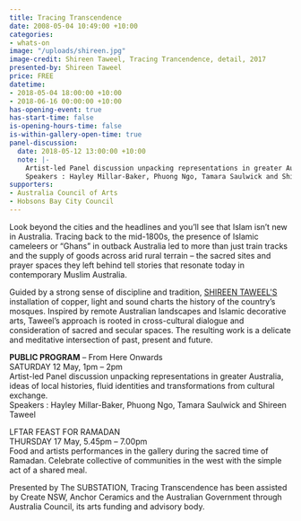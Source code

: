 ```yaml
---
title: Tracing Transcendence
date: 2008-05-04 10:49:00 +10:00
categories:
- whats-on
image: "/uploads/shireen.jpg"
image-credit: Shireen Taweel, Tracing Trancendence, detail, 2017
presented-by: Shireen Taweel
price: FREE
datetime:
- 2018-05-04 18:00:00 +10:00
- 2018-06-16 00:00:00 +10:00
has-opening-event: true
has-start-time: false
is-opening-hours-time: false
is-within-gallery-open-time: true
panel-discussion:
  date: 2018-05-12 13:00:00 +10:00
  note: |-
    Artist-led Panel discussion unpacking representations in greater Australia, ideas of local histories, fluid identities and transformations from cultural exchange.
    Speakers : Hayley Millar-Baker, Phuong Ngo, Tamara Saulwick and Shireen Taweel
supporters:
- Australia Council of Arts
- Hobsons Bay City Council
---
```


Look beyond the cities and the headlines and you’ll see that Islam isn’t new in Australia. Tracing back to the mid-1800s, the presence of Islamic cameleers or “Ghans” in outback Australia led to more than just train tracks and the supply of goods across arid rural terrain – the sacred sites and prayer spaces they left behind tell stories that resonate today in contemporary Muslim Australia.

Guided by a strong sense of discipline and tradition, [SHIREEN TAWEEL'S](http://shireentaweel.com/) installation of copper, light and sound charts the history of the country’s mosques. Inspired by remote Australian landscapes and Islamic decorative arts, Taweel’s approach is rooted in cross-cultural dialogue and consideration of sacred and secular spaces. The resulting work is a delicate and meditative intersection of past, present and future.

**PUBLIC PROGRAM** – From Here Onwards <br>
SATURDAY 12 May, 1pm – 2pm <br>
Artist-led Panel discussion unpacking representations in greater Australia, ideas of local histories, fluid identities and transformations from cultural exchange.<br>
Speakers : Hayley Millar-Baker, Phuong Ngo, Tamara Saulwick and Shireen Taweel


LFTAR FEAST FOR RAMADAN <br>
THURSDAY 17 May, 5.45pm – 7.00pm <br>
Food and artists performances in the gallery during the sacred time of Ramadan. Celebrate collective of communities in the west with the simple act of a shared meal.

Presented by The SUBSTATION, Tracing Transcendence has been assisted by Create NSW, Anchor Ceramics and the Australian Government through Australia Council, its arts funding and advisory body.